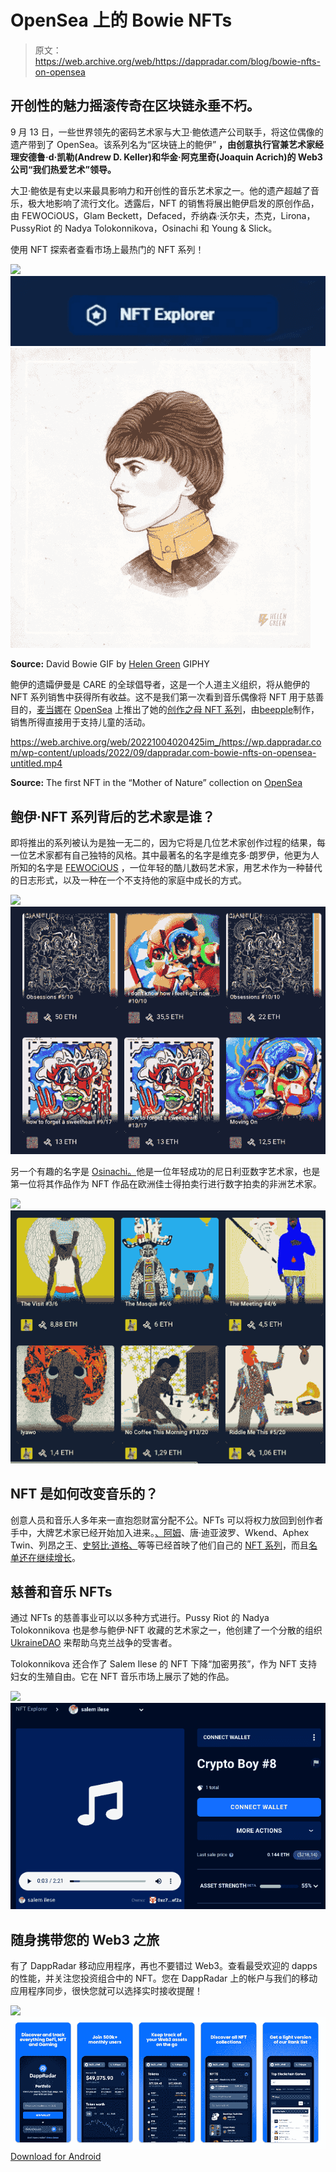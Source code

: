 # OpenSea 上的 Bowie NFTs

> 原文：<https://web.archive.org/web/https://dappradar.com/blog/bowie-nfts-on-opensea>

## 开创性的魅力摇滚传奇在区块链永垂不朽。

9 月 13 日，一些世界领先的密码艺术家与大卫·鲍依遗产公司联手，将这位偶像的遗产带到了 OpenSea。该系列名为“区块链上的鲍伊” **，由创意执行官兼艺术家经理安德鲁·d·凯勒(Andrew D. Keller)和华金·阿克里奇(Joaquin Acrich)的 Web3 公司“我们热爱艺术”领导。**

大卫·鲍依是有史以来最具影响力和开创性的音乐艺术家之一。他的遗产超越了音乐，极大地影响了流行文化。透露后，NFT 的销售将展出鲍伊启发的原创作品，由 FEWOCiOUS，Glam Beckett，Defaced，乔纳森·沃尔夫，杰克，Lirona，PussyRiot 的 Nadya Tolokonnikova，Osinachi 和 Young & Slick。

使用 NFT 探索者查看市场上最热门的 NFT 系列！

[](https://web.archive.org/web/20221004020425/https://dappradar.com/hub/nft-explorer)[![](img/a5fb6907ca3118c9f47800901cea0d87.png)<picture>![](img/c26ad60a545beae895fd44432b802b7a.png)</picture>](https://web.archive.org/web/20221004020425/https://dappradar.com/hub/nft-explorer)[![David Bowie Gif](img/278c721feaa9e4a16f05924c2414f035.png)](https://web.archive.org/web/20221004020425/https://giphy.com/gifs/illustration-david-bowie-time-lapse-yoJC2wQqhXpm97vdeg)

**Source:** David Bowie GIF by [Helen Green](https://web.archive.org/web/20221004020425/https://helengreenillustration.com/filter/v/David-Bowie) GIPHY

鲍伊的遗孀伊曼是 CARE 的全球倡导者，这是一个人道主义组织，将从鲍伊的 NFT 系列销售中获得所有收益。这不是我们第一次看到音乐偶像将 NFT 用于慈善目的，[麦当娜](https://web.archive.org/web/20221004020425/https://dappradar.com/hub/wallet/eth/0x8ea95Bdc5cDddC0b7EbAd841F0c1f2cA6168b6a9)在 [OpenSea](https://web.archive.org/web/20221004020425/https://dappradar.com/multichain/marketplaces/opensea) 上推出了她的[创作之母 NFT 系列](https://web.archive.org/web/20221004020425/https://dappradar.com/blog/does-madonna-giving-birth-to-mechanical-centipedes-end-the-bear-market)，由[beepple](https://web.archive.org/web/20221004020425/https://dappradar.com/hub/wallet/eth/0xc6b0562605d35ee710138402b878ffe6f2e23807)制作，销售所得直接用于支持儿童的活动。

<https://web.archive.org/web/20221004020425im_/https://wp.dappradar.com/wp-content/uploads/2022/09/dappradar.com-bowie-nfts-on-opensea-untitled.mp4>

**Source:** The first NFT in the “Mother of Nature” collection on [OpenSea](https://web.archive.org/web/20221004020425/https://dappradar.com/multichain/marketplaces/opensea) 

## 鲍伊·NFT 系列背后的艺术家是谁？

即将推出的系列被认为是独一无二的，因为它将是几位艺术家创作过程的结果，每一位艺术家都有自己独特的风格。其中最著名的名字是维克多·朗罗伊，他更为人所知的名字是 [FEWOCiOUS](https://web.archive.org/web/20221004020425/https://dappradar.com/hub/nft-explorer/collection/fewocious) ，一位年轻的酷儿数码艺术家，用艺术作为一种替代的日志形式，以及一种在一个不支持他的家庭中成长的方式。

[](https://web.archive.org/web/20221004020425/https://dappradar.com/hub/nft-explorer/collection/fewocious)[![](img/012af6e3e8c8bfd7585bfdc47bfb08da.png)<picture>![](img/dfea9e021d2b3254be0fad80f9c3709f.png)</picture>](https://web.archive.org/web/20221004020425/https://dappradar.com/hub/nft-explorer/collection/fewocious)

另一个有趣的名字是 [Osinachi。](https://web.archive.org/web/20221004020425/https://dappradar.com/hub/nft-explorer/collection/osinachi-art)他是一位年轻成功的尼日利亚数字艺术家，也是第一位将其作品作为 NFT 作品在欧洲佳士得拍卖行进行数字拍卖的非洲艺术家。

[](https://web.archive.org/web/20221004020425/https://dappradar.com/hub/nft-explorer/collection/osinachi-art)[![](img/2e4677ac88b94f5f3c5ada0a08a56b47.png)<picture>![](img/c6ea75dc053673a85b89a53c5127c251.png)</picture>](https://web.archive.org/web/20221004020425/https://dappradar.com/hub/nft-explorer/collection/osinachi-art)

## NFT 是如何改变音乐的？

创意人员和音乐人多年来一直抱怨财富分配不公。NFTs 可以将权力放回到创作者手中，大牌艺术家已经开始加入进来。[、阿姆](https://web.archive.org/web/20221004020425/https://dappradar.com/hub/wallet/eth/0x79f261f483b7cef4f995c1f8a0f46f88450423e3)、唐·迪亚波罗、Wkend、Aphex Twin、列昂之王、[史努比·道格、](https://web.archive.org/web/20221004020425/https://dappradar.com/hub/wallet/eth/0xce90a7949bb78892f159f428d0dc23a8e3584d75)等等已经首映了他们自己的 [NFT 系列](https://web.archive.org/web/20221004020425/https://dappradar.com/hub/nft-explorer?search=Young%2520%2526%2520S)，而且[名单还在继续增长](https://web.archive.org/web/20221004020425/https://dappradar.com/nft)。

## 慈善和音乐 NFTs

通过 NFTs 的慈善事业可以以多种方式进行。Pussy Riot 的 Nadya Tolokonnikova 也是参与鲍伊·NFT 收藏的艺术家之一，他创建了一个分散的组织 [UkraineDAO](https://web.archive.org/web/20221004020425/https://dappradar.com/hub/assets/eth/0xbde011221b42426b96fecedabb46090301e5047a/1) 来帮助乌克兰战争的受害者。

Tolokonnikova 还合作了 Salem Ilese 的 NFT 下降“加密男孩”，作为 NFT 支持妇女的生殖自由。它在 NFT 音乐市场上展示了她的作品。

[](https://web.archive.org/web/20221004020425/https://dappradar.com/hub/assets/eth/0x1237d87468dc6f31f5043cc28313de95db89229c/340282366920938463463374607431768211464)[![](img/02a4abb6214ef98322f2812426832fd1.png)<picture>![](img/cdd38b113f166802d45f3c135fc5d0c6.png)</picture>](https://web.archive.org/web/20221004020425/https://dappradar.com/hub/assets/eth/0x1237d87468dc6f31f5043cc28313de95db89229c/340282366920938463463374607431768211464)

## 随身携带您的 Web3 之旅

有了 DappRadar 移动应用程序，再也不要错过 Web3。查看最受欢迎的 dapps 的性能，并关注您投资组合中的 NFT。您在 DappRadar 上的帐户与我们的移动应用程序同步，很快您就可以选择实时接收提醒！

[](https://web.archive.org/web/20221004020425/https://play.google.com/store/apps/details?id=com.portfolio.dappradar)[![](img/a3634373d68930c5d4e8a7fce618f91f.png)<picture>![](img/a40a131dd12b600bc6c0878b95fedda6.png)</picture>](https://web.archive.org/web/20221004020425/https://play.google.com/store/apps/details?id=com.portfolio.dappradar)[Download for Android](https://web.archive.org/web/20221004020425/https://play.google.com/store/apps/details?id=com.portfolio.dappradar)